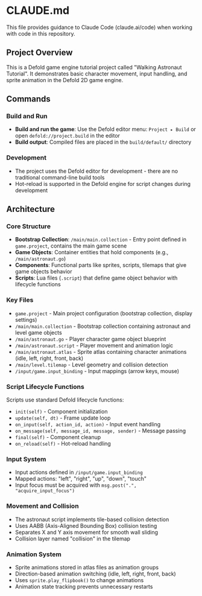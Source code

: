 # CLAUDE.md

This file provides guidance to Claude Code (claude.ai/code) when working with code in this repository.

## Project Overview

This is a Defold game engine tutorial project called "Walking Astronaut Tutorial". It demonstrates basic character movement, input handling, and sprite animation in the Defold 2D game engine.

## Commands

### Build and Run
- **Build and run the game**: Use the Defold editor menu: `Project ▸ Build` or open `defold://project.build` in the editor
- **Build output**: Compiled files are placed in the `build/default/` directory

### Development
- The project uses the Defold editor for development - there are no traditional command-line build tools
- Hot-reload is supported in the Defold engine for script changes during development

## Architecture

### Core Structure
- **Bootstrap Collection**: `/main/main.collection` - Entry point defined in `game.project`, contains the main game scene
- **Game Objects**: Container entities that hold components (e.g., `/main/astronaut.go`)
- **Components**: Functional parts like sprites, scripts, tilemaps that give game objects behavior
- **Scripts**: Lua files (`.script`) that define game object behavior with lifecycle functions

### Key Files
- `game.project` - Main project configuration (bootstrap collection, display settings)
- `/main/main.collection` - Bootstrap collection containing astronaut and level game objects
- `/main/astronaut.go` - Player character game object blueprint
- `/main/astronaut.script` - Player movement and animation logic
- `/main/astronaut.atlas` - Sprite atlas containing character animations (idle, left, right, front, back)
- `/main/level.tilemap` - Level geometry and collision detection
- `/input/game.input_binding` - Input mappings (arrow keys, mouse)

### Script Lifecycle Functions
Scripts use standard Defold lifecycle functions:
- `init(self)` - Component initialization
- `update(self, dt)` - Frame update loop
- `on_input(self, action_id, action)` - Input event handling
- `on_message(self, message_id, message, sender)` - Message passing
- `final(self)` - Component cleanup
- `on_reload(self)` - Hot-reload handling

### Input System
- Input actions defined in `/input/game.input_binding`
- Mapped actions: "left", "right", "up", "down", "touch"
- Input focus must be acquired with `msg.post(".", "acquire_input_focus")`

### Movement and Collision
- The astronaut script implements tile-based collision detection
- Uses AABB (Axis-Aligned Bounding Box) collision testing
- Separates X and Y axis movement for smooth wall sliding
- Collision layer named "collision" in the tilemap

### Animation System
- Sprite animations stored in atlas files as animation groups
- Direction-based animation switching (idle, left, right, front, back)
- Uses `sprite.play_flipbook()` to change animations
- Animation state tracking prevents unnecessary restarts